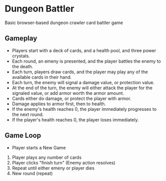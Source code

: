 # Dungeon Battler
Basic browser-based dungeon crawler card battler game

## Gameplay
- Players start with a deck of cards, and a health pool, and three power crystals.
- Each round, an emeny is presented, and the player battles the enemy to the death.
- Each turn, players draw cards, and the player may play any of the available cards in their hand.
- Each turn, the enemy will signal a damage value, or protection value.
- At the end of the turn, the enemy will either attack the player for the signaled value, or add armor worth the armor amount.
- Cards either do damage, or protect the player with armor.
- Damage applies to armor first, then to health.
- If the enemy's health reaches 0, the player immediately progresses to the next round.
- If the player's health reaches 0, the player loses immediately.

## Game Loop

- Player starts a New Game
   
1. Player plays any number of cards
2. Player clicks "finish turn" (Enemy action resolves)
3. Repeat until either emeny or player dies
4. New round (repeat)

